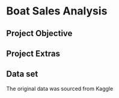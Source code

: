# Boat Sales Analysis

## Project Objective 

## Project Extras

## Data set 
The original data was sourced from Kaggle 
